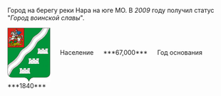 <!--2021-11-12 01:16:03-->
Город на берегу реки Нара на юге МО. В *2009* году получил статус "*Город воинской славы*".

<span class="dt">
  <img src="Naro-Fominsk.gif" align="middle" width="96px"> &emsp; 
<span class="dtc">
  Население &emsp; ***67,000*** &emsp;
  Год&nbsp;основания &emsp; ***1840***
</span>
</span>